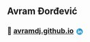 ## Avram Đorđević
### 👋 [avramdj.github.io](https://avramdj.github.io) [<img align="center" src="linkedin.png" width=20px />](https://www.linkedin.com/in/avram-djordjevic)
